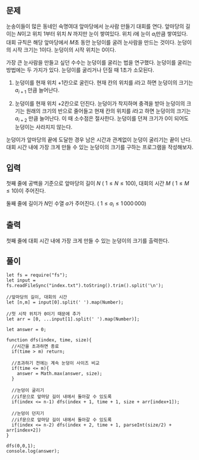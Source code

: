 ## 문제

눈송이들이 많은 동네인 숙명여대 앞마당에서 눈사람 만들기 대회를 연다. 앞마당의 길이는
$N$이고 위치
$1$부터 위치
$N$ 까지만 눈이 쌓여있다. 위치
$i$에 눈이
$a_i$만큼 쌓여있다. 대회 규칙은 해당 앞마당에서
$M$초 동안 눈덩이를 굴려 눈사람을 만드는 것이다. 눈덩이의 시작 크기는
$1$이다. 눈덩이의 시작 위치는
$0$이다.

가장 큰 눈사람을 만들고 싶던 수수는 눈덩이를 굴리는 법을 연구했다. 눈덩이를 굴리는 방법에는 두 가지가 있다. 눈덩이를 굴리거나 던질 때 1초가 소모된다.

1. 눈덩이를 현재 위치 +1칸으로 굴린다. 현재 칸의 위치를
   $i$라고 하면 눈덩이의 크기는
   $a_{i+1}$ 만큼 늘어난다.

2. 눈덩이를 현재 위치 +2칸으로 던진다. 눈덩이가 착지하며 충격을 받아 눈덩이의 크기는 원래의 크기의 반으로 줄어들고 현재 칸의 위치를
   $i$라고 하면 눈덩이의 크기는
   $a_{i+2}$ 만큼 늘어난다. 이 때 소수점은 절사한다. 눈덩이를 던져 크기가
   $0$이 되어도 눈덩이는 사라지지 않는다.

눈덩이가 앞마당의 끝에 도달한 경우 남은 시간과 관계없이 눈덩이 굴리기는 끝이 난다. 대회 시간 내에 가장 크게 만들 수 있는 눈덩이의 크기를 구하는 프로그램을 작성해보자.

## 입력

첫째 줄에 공백을 기준으로 앞마당의 길이
$N$ (
$1 \leq N \leq 100$), 대회의 시간
$M$ (
$1 \leq M \leq 10$)이 주어진다.

둘째 줄에 길이가
$N$인 수열
$a$가 주어진다. (
$1 \leq a_i \leq 1\,000\,000$)

## 출력

첫째 줄에 대회 시간 내에 가장 크게 만들 수 있는 눈덩이의 크기를 출력한다.

## 풀이

```
let fs = require("fs");
let input = fs.readFileSync("index.txt").toString().trim().split('\n');

//앞마당의 길이, 대회의 시간
let [n,m] = input[0].split(' ').map(Number);

//첫 시작 위치가 0이기 때문에 추가
let arr = [0, ...input[1].split(' ').map(Number)];

let answer = 0;

function dfs(index, time, size){
  //시간을 초과하면 종료
  if(time > m) return;

  //초과하기 전에는 계속 눈덩이 사이즈 비교
  if(time <= m){
    answer = Math.max(answer, size);
  }

  //눈덩이 굴리기
  //if문으로 앞마당 길이 내에서 돌아갈 수 있도록
  if(index <= n-1) dfs(index + 1, time + 1, size + arr[index+1]);

  //눈덩이 던지기
  //if문으로 앞마당 길이 내에서 돌아갈 수 있도록
  if(index <= n-2) dfs(index + 2, time + 1, parseInt(size/2) + arr[index+2])
}

dfs(0,0,1);
console.log(answer);
```

